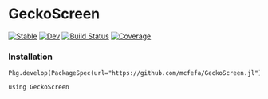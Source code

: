 # GeckoScreen

[![Stable](https://img.shields.io/badge/docs-stable-blue.svg)](https://mcfefa.github.io/GeckoScreen.jl/stable)
[![Dev](https://img.shields.io/badge/docs-dev-blue.svg)](https://mcfefa.github.io/GeckoScreen.jl/dev)
[![Build Status](https://github.com/mcfefa/GeckoScreen.jl/workflows/CI/badge.svg)](https://github.com/mcfefa/GeckoScreen.jl/actions)
[![Coverage](https://codecov.io/gh/mcfefa/GeckoScreen.jl/branch/master/graph/badge.svg)](https://codecov.io/gh/mcfefa/GeckoScreen.jl)

### Installation

```
Pkg.develop(PackageSpec(url="https://github.com/mcfefa/GeckoScreen.jl"))

using GeckoScreen
```
